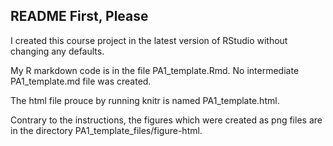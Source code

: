 ## README First, Please

I created this course project in the latest version of RStudio
without changing any defaults.  

My R markdown code is in the file PA1_template.Rmd.  No intermediate
PA1_template.md file was created.  

The html file prouce by running knitr is named PA1_template.html.  

Contrary to the instructions, the figures which were created as png 
files are in the directory PA1_template_files/figure-html.  
